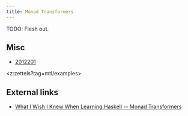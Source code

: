 ```yaml
---
title: Monad Transformers
---
```


TODO: Flesh out.

## Misc

* [2012201](z://diff)

<z:zettels?tag=mtl/examples>

## External links

* [What I Wish I Knew When Learning Haskell -- Monad Transformers](http://dev.stephendiehl.com/hask/#monad-transformers)

